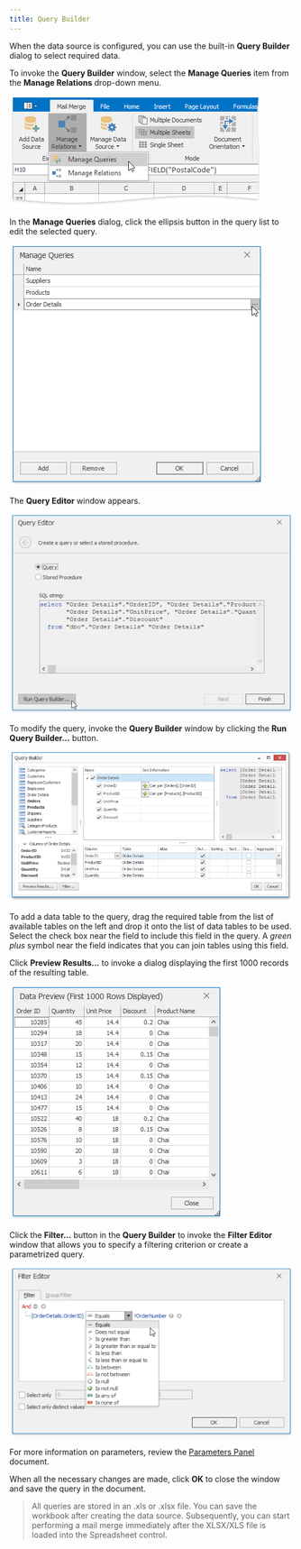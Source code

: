 ```yaml
---
title: Query Builder
---
```

When the data source is configured, you can use the built-in **Query Builder** dialog to select required data.

To invoke the **Query Builder** window, select the **Manage Queries** item from the **Manage Relations** drop-down menu.

![SpreadsheetControl_MailMerge_ ManageQueries](../../../images/Img25605.png)

In the **Manage Queries** dialog, click the ellipsis button in the query list to edit the selected query.

![SpreadsheetControl_MailMerge_ ManageQueriesWindow-OrderDetails](../../../images/Img25606.png)

The **Query Editor** window appears.
 

![SpreadsheetControl_MailMerge_ParametersQueryEditor01](../../../images/Img25263.png)

To modify the query, invoke the **Query Builder** window by clicking the **Run Query Builder...** button.

![SpreadsheetControl_MailMerge_QueryDesignerWindow-OrderDetails](../../../images/Img25610.png)

To add a data table to the query, drag the required table from the list of available tables on the left and drop it onto the list of data tables to be used. Select the check box near the field to include this field in the query. A _green plus_ symbol near the field indicates that you can join tables using this field.

Click **Preview Results...** to invoke a dialog displaying the first 1000 records of the resulting table.

![SpreadsheetControl_MailMerge_DataPreview-OrderDetails](../../../images/Img25619.png)

Click the **Filter...** button in the **Query Builder** to invoke the **Filter Editor** window that allows you to specify a filtering criterion or create a parametrized query.

![SpreadsheetControl_MailMerge_FilterEditor-Condition](../../../images/Img25623.png)

For more information on parameters, review the [Parameters Panel](../../../../interface-elements-for-desktop/articles/spreadsheet/mail-merge/parameters-panel.md) document.

When all the necessary changes are made, click **OK** to close the window and save the query in the document.

> All queries are stored in an .xls or .xlsx file. You can save the workbook after creating the data source. Subsequently, you can start performing a mail merge immediately after the XLSX/XLS file is loaded into the Spreadsheet control.